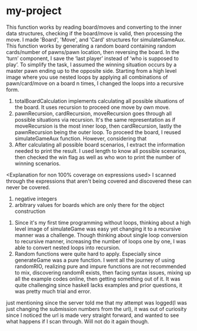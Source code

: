 # my-project

<Explanation for simulateGame>
This function works by reading board/moves and converting to the inner data structures, checking if the board/move is valid, then processing the move. I made 'Board', 'Move', and 'Card' structures for simulateGameAux.

<Explanation for generateGame>
This function works by generating a random board containing random cards/number of pawns/pawn location, then reversing the board. In the ‘turn’ component, I save the ‘last player’ instead of ‘who is supposed to play’. To simplify the task, I assumed the winning situation occurs by a master pawn ending up to the opposite side.

<Explanation for countGames>
Starting from a high level image where you use nested loops by applying all combinations of pawn/card/move on a board n times, I changed the loops into a recursive form.

1. totalBoardCalculation implements calculating all possible situations of the board. It uses recursion to proceed one move by own move.
2. pawnRecursion, cardRecursion, moveRecursion goes through all possible situations via recursion. It's the same representation as if moveRecursion is the most inner loop, then cardRecursion, lastly the pawnRecursion being the outer loop. To proceed the board, I reused simulateGameAux function. However, considering that  
3. After calculating all possible board scenarios, I extract the information needed to print the result. I used length to know all possible scenarios, then checked the win flag as well as who won to print the number of winning scenarios.

<Explanation for non 100% coverage on expressions used>
I scanned through the expressions that aren't being covered and discovered these can never be covered.

1. negative integers
2. arbitrary values for boards which are only there for the object construction

<Main challenges and how I overcame>

1. Since it's my first time programming without loops, thinking about a high level image of simulateGame was easy yet changing it to a recursive manner was a challenge. Though thinking about single loop conversion to recursive manner, increasing the number of loops one by one, I was able to convert nested loops into recursion.
2. Random functions were quite hard to apply. Especially since generateGame was a pure function. I went all the journey of using randomRIO, realizing pure and impure functions are not recommended to mix, discovering randomR exists, then facing syntax issues, mixing up all the example codes online, then getting something out of it. It was quite challenging since haskell lacks examples and prior questions, it was pretty much trial and error.

<Explanation for the server log>
just mentioning since the server told me that my attempt was logged(I was just changing the submission numbers from the url), it was out of curiosity since I noticed the url is made very straight forward, and wanted to see what happens if I scan through. Will not do it again though.

